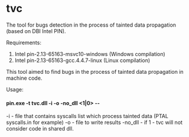 # tvc
The tool for bugs detection in the process of tainted data propagation (based on DBI Intel PIN).

Requirements:
 1. Intel pin-2.13-65163-msvc10-windows (Windows compilation)
 2. Intel pin-2.13-65163-gcc.4.4.7-linux (Linux compilation)


This tool aimed to find bugs in the process of tainted data propagation in machine code.

Usage:

<h4>pin.exe -t tvc.dll -i <syscalls list> -o <log file> -no_dll <1|0> -- <instr_app></h4>

-i <syscalls list> - file that contains syscalls list which process tainted data 
(PTAL syscalls.in for example)
-o <log file> - file to write results
-no_dll - if 1 - tvc will not consider code in shared dll.

